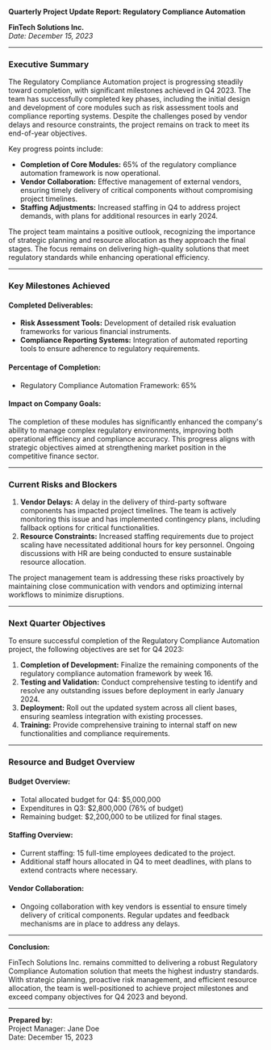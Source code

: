 

**Quarterly Project Update Report: Regulatory Compliance Automation**

**FinTech Solutions Inc.**  
*Date: December 15, 2023*

---

### Executive Summary

The Regulatory Compliance Automation project is progressing steadily toward completion, with significant milestones achieved in Q4 2023. The team has successfully completed key phases, including the initial design and development of core modules such as risk assessment tools and compliance reporting systems. Despite the challenges posed by vendor delays and resource constraints, the project remains on track to meet its end-of-year objectives.

Key progress points include:
- **Completion of Core Modules:** 65% of the regulatory compliance automation framework is now operational.
- **Vendor Collaboration:** Effective management of external vendors, ensuring timely delivery of critical components without compromising project timelines.
- **Staffing Adjustments:** Increased staffing in Q4 to address project demands, with plans for additional resources in early 2024.

The project team maintains a positive outlook, recognizing the importance of strategic planning and resource allocation as they approach the final stages. The focus remains on delivering high-quality solutions that meet regulatory standards while enhancing operational efficiency.

---

### Key Milestones Achieved

#### Completed Deliverables:
- **Risk Assessment Tools:** Development of detailed risk evaluation frameworks for various financial instruments.
- **Compliance Reporting Systems:** Integration of automated reporting tools to ensure adherence to regulatory requirements.

#### Percentage of Completion:
- Regulatory Compliance Automation Framework: 65%

#### Impact on Company Goals:
The completion of these modules has significantly enhanced the company's ability to manage complex regulatory environments, improving both operational efficiency and compliance accuracy. This progress aligns with strategic objectives aimed at strengthening market position in the competitive finance sector.

---

### Current Risks and Blockers

1. **Vendor Delays:** A delay in the delivery of third-party software components has impacted project timelines. The team is actively monitoring this issue and has implemented contingency plans, including fallback options for critical functionalities.
2. **Resource Constraints:** Increased staffing requirements due to project scaling have necessitated additional hours for key personnel. Ongoing discussions with HR are being conducted to ensure sustainable resource allocation.

The project management team is addressing these risks proactively by maintaining close communication with vendors and optimizing internal workflows to minimize disruptions.

---

### Next Quarter Objectives

To ensure successful completion of the Regulatory Compliance Automation project, the following objectives are set for Q4 2023:

1. **Completion of Development:** Finalize the remaining components of the regulatory compliance automation framework by week 16.
2. **Testing and Validation:** Conduct comprehensive testing to identify and resolve any outstanding issues before deployment in early January 2024.
3. **Deployment:** Roll out the updated system across all client bases, ensuring seamless integration with existing processes.
4. **Training:** Provide comprehensive training to internal staff on new functionalities and compliance requirements.

---

### Resource and Budget Overview

#### Budget Overview:
- Total allocated budget for Q4: $5,000,000
- Expenditures in Q3: $2,800,000 (76% of budget)
- Remaining budget: $2,200,000 to be utilized for final stages.

#### Staffing Overview:
- Current staffing: 15 full-time employees dedicated to the project.
- Additional staff hours allocated in Q4 to meet deadlines, with plans to extend contracts where necessary.

#### Vendor Collaboration:
- Ongoing collaboration with key vendors is essential to ensure timely delivery of critical components. Regular updates and feedback mechanisms are in place to address any delays.

---

**Conclusion:**

FinTech Solutions Inc. remains committed to delivering a robust Regulatory Compliance Automation solution that meets the highest industry standards. With strategic planning, proactive risk management, and efficient resource allocation, the team is well-positioned to achieve project milestones and exceed company objectives for Q4 2023 and beyond.

---

**Prepared by:**  
Project Manager: Jane Doe  
Date: December 15, 2023